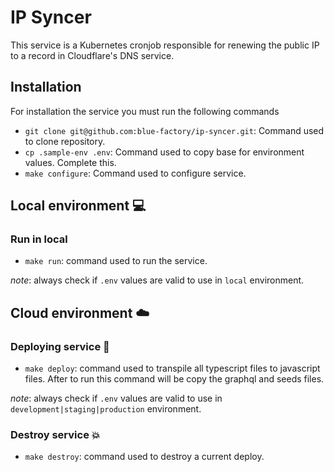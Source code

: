 # IP Syncer

This service is a Kubernetes cronjob responsible for renewing the public IP to a record in Cloudflare's DNS service.

## Installation

For installation the service you must run the following commands

- `git clone git@github.com:blue-factory/ip-syncer.git`: Command used to clone repository.
- `cp .sample-env .env`: Command used to copy base for environment values. Complete this.
- `make configure`: Command used to configure service.

## Local environment 💻

### Run in local

- `make run`: command used to run the service.

_note_: always check if `.env` values are valid to use in `local` environment.

## Cloud environment ☁️

### Deploying service 🚀

- `make deploy`: command used to transpile all typescript files to javascript files. After to run this command will be copy the graphql and seeds files.

_note_: always check if `.env` values are valid to use in `development|staging|production` environment.

### Destroy service 💥

- `make destroy`: command used to destroy a current deploy.
